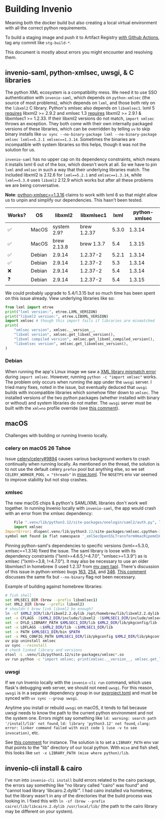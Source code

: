 # Building Invenio

Meaning both the docker build but also creating a local virtual environment with all the correct python requirements.

To build a staging image and push it to Artifact Registry [with Github Actions](../.github/workflows/stage.yml), tag any commit like `stg-build-*`.

This document is mostly about errors you might encounter and resolving them.

## invenio-saml, python-xmlsec, uwsgi, & C libraries

The python XML ecosystem is a compatibility mess. We need it to use SSO authentication with `invenio-saml`, which depends on `python-xmlsec` (the source of most problems), which depends on `lxml`, and those both rely on the `libxml2` C library. Python's xmlsec also depends on `libxmlsec1`. lxml 5 [requires](https://lxml.de/installation.html#requirements) libxml2 >= 2.9.2 and xmlsec 1.3 [requires](https://github.com/xmlsec/python-xmlsec?tab=readme-ov-file#requirements) libxml2 >= 2.9.1 & libxmlsec1 >= 1.2.33. If their libxml2 versions do not match, `import xmlsec` throws an exception. They both come with their own internally packaged versions of these libraries, which can be overridden by telling `uv` to skip binary installs like `uv sync --no-binary-package lxml --no-binary-package xmlsec lxml==5.2.1 xmlsec==1.3.14`. Sometimes the binaries are incompatible with system libraries so this helps, though it was not the solution for us.

`invenio-saml` has no upper cap on its dependency constraints, which means it installs lxml 6 out of the box, which doesn't work at all. So we have to pin `lxml` and `xmlsec` in such a way that their underlying libraries match. The included libxml2 is 2.12.6 for `lxml==5.2.1` and `xmlsec==1.3.14`, while `lxml==5.3.0` uses `libxml2` 2.12.9 which works but after all these problems we are being conversative.

**Note**: [python-xmlsec==1.3.16](https://github.com/xmlsec/python-xmlsec/releases/tag/1.3.16) claims to work with lxml 6 so that might allow us to unpin and simplify our dependencies. This hasn't been tested.

| Works? | OS     | libxml2   | libxmlsec1   | lxml   | python-xmlsec |
|--------|--------|-----------|--------------|--------|---------------|
| ✅     | MacOS  | system 2.9? | brew 1.2.37 | 5.3.0  | 1.3.14        |
| ✅     | MacOS  | brew 2.13.8 | brew 1.3.7  | 5.4    | 1.3.15        |
| ✅     | Debian | 2.9.14    | 1.2.37-2     | 5.2.1  | 1.3.14        |
| ✅     | Debian | 2.9.14    | 1.2.37-2     | 5.3    | 1.3.14        |
| ❌     | Debian | 2.9.14    | 1.2.37-2     | 5.4    | 1.3.14        |
| ❓     | Debian | 2.9.14    | 1.2.37-2     | 5.4    | 1.3.15        |

We could probably upgrade to 5.4/1.3.15 but so much time has been spent on this issue already. View underlying libraries like so:

```python
from lxml import etree
print("lxml version:", etree.LXML_VERSION)
print("libxml2 version:", etree.LIBXML_VERSION)
import xmlsec # though this import fails if libraries are mismatched
print(
    "xmlsec version", xmlsec.__version__,
    "libxml version", xmlsec.get_libxml_version(),
    "libxml compiled version", xmlsec.get_libxml_compiled_version(),
    "libxmlsec version", xmlsec.get_libxmlsec_version(),
)
```

### Debian

When running the app's Linux image we saw a [XML library mismatch error](https://github.com/cca/cca_invenio/issues/39) during `import xmlsec`. However, running `python -c "import xmlsec"` works. The problem only occurs when running the app under the `uwsgi` server. I tried many fixes, noted in the issue, but eventually deduced that `uwsgi` builds with incompatible libraries which somehow filter down to `xmlsec`. The installed versions of the two python packages (whether installed with binary or without) and system libraries do not matter. The `uwsgi` server must be built with the `xml=no` profile override (see [this comment](https://github.com/xmlsec/python-xmlsec/issues/320#issuecomment-2451246797)).

## macOS

Challenges with building or running Invenio locally.

### celery on macOS 26 Tahoe

Issue [celery/celery#9894](https://github.com/celery/celery/issues/9894) causes various background workers to crash continually when running locally. As mentioned on the thread, the solution is to not use the default celery `prefox` pool but anything else, so we set `CELERY_WORKER_POOL = "threads"` in [mise.toml](../mise.toml). The `NOSETPS` env var seemed to improve stability but not stop crashes.

### xmlsec

The new macOS chips & python's SAML/XML libraries don't work well together. In running Invenio locally with `invenio-saml`, the app would crash with an error from the xmlsec dependency:

```python
    File ".venv/lib/python3.12/site-packages/onelogin/saml2/auth.py", line 12, in <module>
    import xmlsec
ImportError: dlopen(.venv/lib/python3.12/site-packages/xmlsec.cpython-312-darwin.so, 0x0002):
symbol not found in flat namespace '_xmlSecOpenSSLTransformHmacRipemd160GetKlass'
```

Pinning python-saml's dependencies to specific versions (lxml==5.3.0, xmlsec==1.3.14) fixed the issue. The saml library is loose with its dependency constraints ("lxml>=4.6.5,!=4.7.0", "xmlsec>=1.3.9") as is xmlsec ("lxml>=3.8, !=4.7.0"). It may also be necessary to use an older libxmlsec1 in homebrew (I used 1.2.37 from [my own tap](https://github.com/phette23/homebrew-local)). There's discussion of this issue in python-xmlsec bugs [163](https://github.com/xmlsec/python-xmlsec/issues/163), [254](https://github.com/xmlsec/python-xmlsec/issues/254), and [346](https://github.com/xmlsec/python-xmlsec/issues/346). [This comment](https://github.com/xmlsec/python-xmlsec/issues/163#issuecomment-2766043196) discusses the same fix but `--no-binary` flag not been necessary.

Example of building against homebrew libraries:

```sh
# fish shell
set XMLSEC1_DIR (brew --prefix libxmlsec1)
set XML2_DIR (brew --prefix libxml2)
# shouldn't brew link libxml2 be enough?
ln -sf $XML2_DIR/lib/libxml2.2.dylib /opt/homebrew/lib/libxml2.2.dylib
set -x CFLAGS -I$XML2_DIR/include/libxml2 -I$XMLSEC1_DIR/include/xmlsec1
set -x DYLD_LIBRARY_PATH $XMLSEC1_DIR/lib $XML2_DIR/lib/pkgconfig/lib
set -x LDFLAGS -L$XML2_DIR/lib -L$XMLSEC1_DIR/lib
set -x PATH $XMLSEC1_DIR/bin $PATH
set -x PKG_CONFIG_PATH $XMLSEC1_DIR/lib/pkgconfig $XML2_DIR/lib/pkgconfig
uv pip uninstall xmlsec
uv sync --reinstall
# check linked library and versions
otool -L .venv/lib/python3.12/site-packages/xmlsec*.so
uv run python -c "import xmlsec; print(xmlsec.__version__, xmlsec.get_libxml_version(), xmlsec.get_libxml_compiled_version(), xmlsec.get_libxmlsec_version())"
```

### uwsgi

If we run Invenio locally with the `invenio-cli run` command, which uses flask's debugging web server, we should not need `uwsgi`. For this reason, `uwsgi` is in a separate dependency group in our [pyproject.toml](../pyproject.toml) and must be synced with `uv sync --group uwsgi`.

Anytime you install or rebuild `uwsgi` on macOS, it tends to fail because uwsgi needs to know the path to the current python environment and not the system one. Errors might say something like `ld: warning: search path '/install/lib' not found`, `ld: library 'python3.12' not found`, `clang: error: linker command failed with exit code 1 (use -v to see invocation)`, etc.

See [this comment](https://github.com/astral-sh/uv/issues/6488#issuecomment-2345417341) for instance. The solution is to set a `LIBRARY_PATH` env var that points to the "lib" directory of our local python. With `mise` and fish shell, this looks like `set -x LIBRARY_PATH (mise where python)/lib`.

## invenio-cli install & cairo

I've run into `invenio-cli install` build errors related to the cairo package, the errors say something like "no library called "cairo" was found" and "cannot load library 'libcairo.2.dylib'". I had cairo installed via homebrew, but the library wasn't in any of the directories that the build process was looking in. I fixed this with `ln -sf (brew --prefix cairo)/lib/libcairo.2.dylib /usr/local/lib/` (the path to the cairo library may be different on your system).

